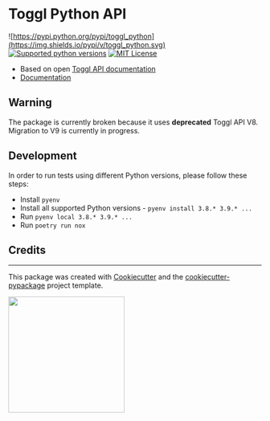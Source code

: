# Toggl Python API

![https://pypi.python.org/pypi/toggl_python](https://img.shields.io/pypi/v/toggl_python.svg) [![Supported python versions](https://img.shields.io/pypi/pyversions/toggl_python.svg?style=flat-square)](https://pypi.python.org/pypi/toggl_python) [![MIT License](https://img.shields.io/pypi/l/aiogram.svg?style=flat-square)](https://opensource.org/licenses/MIT)


* Based on open [Toggl API documentation](https://engineering.toggl.com/docs/)
* [Documentation](https://toggl-python.readthedocs.io) 

## Warning

The package is currently broken because it uses **deprecated** Toggl API V8. Migration to V9 is currently in progress.

## Development

In order to run tests using different Python versions, please follow these steps:
* Install `pyenv`
* Install all supported Python versions - `pyenv install 3.8.* 3.9.* ...`
* Run `pyenv local 3.8.* 3.9.* ...`
* Run `poetry run nox`

## Credits
-------

This package was created with [Cookiecutter](https://github.com/audreyr/cookiecutter) and the [cookiecutter-pypackage](https://github.com/audreyr/cookiecutter-pypackage) project template.

[<img src="https://evrone.com/logo/evrone-sponsored-logo.png" width=231>](https://evrone.com/?utm_source=github.com)  
